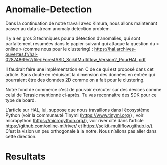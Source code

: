 # Anomalie-Detection

Dans la continuation de notre travail avec Kimura, nous allons maintenant passer au data stream anomaly detection problem.

Il y a en gros 3 techniques pour a détection d’anomalies, qui sont parfaitement résumées dans le papier suivant qui attaque la question du « online » (comme nous pour le clustering) : https://hal.archives-ouvertes.fr/hal-02874869v2/file/IForestASD_ScikitMultiflow_Version2_PourHAL.pdf

Il faudrait faire une implémentation en C de ce qui est proposé dans cet article. Sans doute en réduisant la dimension des données en entrée qui pourraient être des données 2D comme on a fait pour le clustering.

Notre fond de commerce c’est de pouvoir exécuter sur des devices comme celui de Terasic mentionné ci-après. Tu vas reconnaître des SDK pour ce type de board.

L’article sur HAL, lui, suppose que nous travaillons dans l’écosystème Python (voir la communauté Tinyml (https://www.tinyml.org/) , voir micropython (https://micropython.org/), voir river cité dans l’article https://github.com/online-ml/river/ et https://scikit-multiflow.github.io/). C’est la vision un peu orthogonale à la notre. Nous n’allons pas aller dans cette direction.

Resultats 
==========
